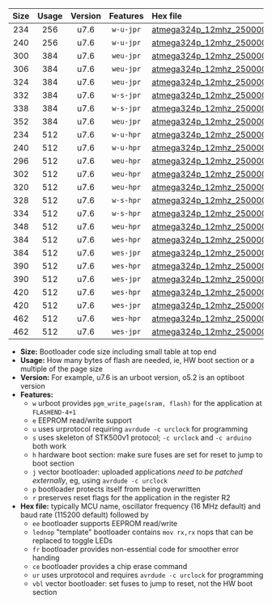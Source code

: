 |Size|Usage|Version|Features|Hex file|
|:-:|:-:|:-:|:-:|:--|
|234|256|u7.6|`w-u-jpr`|[atmega324p_12mhz_250000bps_ur_vbl.hex](https://raw.githubusercontent.com/stefanrueger/urboot/main/bootloaders/atmega324p/fcpu_12mhz/250000_bps/atmega324p_12mhz_250000bps_ur_vbl.hex)|
|240|256|u7.6|`w-u-jpr`|[atmega324p_12mhz_250000bps_lednop_ur_vbl.hex](https://raw.githubusercontent.com/stefanrueger/urboot/main/bootloaders/atmega324p/fcpu_12mhz/250000_bps/atmega324p_12mhz_250000bps_lednop_ur_vbl.hex)|
|300|384|u7.6|`weu-jpr`|[atmega324p_12mhz_250000bps_ee_ur_vbl.hex](https://raw.githubusercontent.com/stefanrueger/urboot/main/bootloaders/atmega324p/fcpu_12mhz/250000_bps/atmega324p_12mhz_250000bps_ee_ur_vbl.hex)|
|306|384|u7.6|`weu-jpr`|[atmega324p_12mhz_250000bps_ee_lednop_ur_vbl.hex](https://raw.githubusercontent.com/stefanrueger/urboot/main/bootloaders/atmega324p/fcpu_12mhz/250000_bps/atmega324p_12mhz_250000bps_ee_lednop_ur_vbl.hex)|
|324|384|u7.6|`weu-jpr`|[atmega324p_12mhz_250000bps_ee_lednop_fr_ur_vbl.hex](https://raw.githubusercontent.com/stefanrueger/urboot/main/bootloaders/atmega324p/fcpu_12mhz/250000_bps/atmega324p_12mhz_250000bps_ee_lednop_fr_ur_vbl.hex)|
|332|384|u7.6|`w-s-jpr`|[atmega324p_12mhz_250000bps_vbl.hex](https://raw.githubusercontent.com/stefanrueger/urboot/main/bootloaders/atmega324p/fcpu_12mhz/250000_bps/atmega324p_12mhz_250000bps_vbl.hex)|
|338|384|u7.6|`w-s-jpr`|[atmega324p_12mhz_250000bps_lednop_vbl.hex](https://raw.githubusercontent.com/stefanrueger/urboot/main/bootloaders/atmega324p/fcpu_12mhz/250000_bps/atmega324p_12mhz_250000bps_lednop_vbl.hex)|
|352|384|u7.6|`weu-jpr`|[atmega324p_12mhz_250000bps_ee_lednop_fr_ce_ur_vbl.hex](https://raw.githubusercontent.com/stefanrueger/urboot/main/bootloaders/atmega324p/fcpu_12mhz/250000_bps/atmega324p_12mhz_250000bps_ee_lednop_fr_ce_ur_vbl.hex)|
|234|512|u7.6|`w-u-hpr`|[atmega324p_12mhz_250000bps_ur.hex](https://raw.githubusercontent.com/stefanrueger/urboot/main/bootloaders/atmega324p/fcpu_12mhz/250000_bps/atmega324p_12mhz_250000bps_ur.hex)|
|240|512|u7.6|`w-u-hpr`|[atmega324p_12mhz_250000bps_lednop_ur.hex](https://raw.githubusercontent.com/stefanrueger/urboot/main/bootloaders/atmega324p/fcpu_12mhz/250000_bps/atmega324p_12mhz_250000bps_lednop_ur.hex)|
|296|512|u7.6|`weu-hpr`|[atmega324p_12mhz_250000bps_ee_ur.hex](https://raw.githubusercontent.com/stefanrueger/urboot/main/bootloaders/atmega324p/fcpu_12mhz/250000_bps/atmega324p_12mhz_250000bps_ee_ur.hex)|
|302|512|u7.6|`weu-hpr`|[atmega324p_12mhz_250000bps_ee_lednop_ur.hex](https://raw.githubusercontent.com/stefanrueger/urboot/main/bootloaders/atmega324p/fcpu_12mhz/250000_bps/atmega324p_12mhz_250000bps_ee_lednop_ur.hex)|
|320|512|u7.6|`weu-hpr`|[atmega324p_12mhz_250000bps_ee_lednop_fr_ur.hex](https://raw.githubusercontent.com/stefanrueger/urboot/main/bootloaders/atmega324p/fcpu_12mhz/250000_bps/atmega324p_12mhz_250000bps_ee_lednop_fr_ur.hex)|
|328|512|u7.6|`w-s-hpr`|[atmega324p_12mhz_250000bps.hex](https://raw.githubusercontent.com/stefanrueger/urboot/main/bootloaders/atmega324p/fcpu_12mhz/250000_bps/atmega324p_12mhz_250000bps.hex)|
|334|512|u7.6|`w-s-hpr`|[atmega324p_12mhz_250000bps_lednop.hex](https://raw.githubusercontent.com/stefanrueger/urboot/main/bootloaders/atmega324p/fcpu_12mhz/250000_bps/atmega324p_12mhz_250000bps_lednop.hex)|
|348|512|u7.6|`weu-hpr`|[atmega324p_12mhz_250000bps_ee_lednop_fr_ce_ur.hex](https://raw.githubusercontent.com/stefanrueger/urboot/main/bootloaders/atmega324p/fcpu_12mhz/250000_bps/atmega324p_12mhz_250000bps_ee_lednop_fr_ce_ur.hex)|
|384|512|u7.6|`wes-hpr`|[atmega324p_12mhz_250000bps_ee.hex](https://raw.githubusercontent.com/stefanrueger/urboot/main/bootloaders/atmega324p/fcpu_12mhz/250000_bps/atmega324p_12mhz_250000bps_ee.hex)|
|384|512|u7.6|`wes-jpr`|[atmega324p_12mhz_250000bps_ee_vbl.hex](https://raw.githubusercontent.com/stefanrueger/urboot/main/bootloaders/atmega324p/fcpu_12mhz/250000_bps/atmega324p_12mhz_250000bps_ee_vbl.hex)|
|390|512|u7.6|`wes-hpr`|[atmega324p_12mhz_250000bps_ee_lednop.hex](https://raw.githubusercontent.com/stefanrueger/urboot/main/bootloaders/atmega324p/fcpu_12mhz/250000_bps/atmega324p_12mhz_250000bps_ee_lednop.hex)|
|390|512|u7.6|`wes-jpr`|[atmega324p_12mhz_250000bps_ee_lednop_vbl.hex](https://raw.githubusercontent.com/stefanrueger/urboot/main/bootloaders/atmega324p/fcpu_12mhz/250000_bps/atmega324p_12mhz_250000bps_ee_lednop_vbl.hex)|
|420|512|u7.6|`wes-hpr`|[atmega324p_12mhz_250000bps_ee_lednop_fr.hex](https://raw.githubusercontent.com/stefanrueger/urboot/main/bootloaders/atmega324p/fcpu_12mhz/250000_bps/atmega324p_12mhz_250000bps_ee_lednop_fr.hex)|
|420|512|u7.6|`wes-jpr`|[atmega324p_12mhz_250000bps_ee_lednop_fr_vbl.hex](https://raw.githubusercontent.com/stefanrueger/urboot/main/bootloaders/atmega324p/fcpu_12mhz/250000_bps/atmega324p_12mhz_250000bps_ee_lednop_fr_vbl.hex)|
|462|512|u7.6|`wes-hpr`|[atmega324p_12mhz_250000bps_ee_lednop_fr_ce.hex](https://raw.githubusercontent.com/stefanrueger/urboot/main/bootloaders/atmega324p/fcpu_12mhz/250000_bps/atmega324p_12mhz_250000bps_ee_lednop_fr_ce.hex)|
|462|512|u7.6|`wes-jpr`|[atmega324p_12mhz_250000bps_ee_lednop_fr_ce_vbl.hex](https://raw.githubusercontent.com/stefanrueger/urboot/main/bootloaders/atmega324p/fcpu_12mhz/250000_bps/atmega324p_12mhz_250000bps_ee_lednop_fr_ce_vbl.hex)|

- **Size:** Bootloader code size including small table at top end
- **Usage:** How many bytes of flash are needed, ie, HW boot section or a multiple of the page size
- **Version:** For example, u7.6 is an urboot version, o5.2 is an optiboot version
- **Features:**
  + `w` urboot provides `pgm_write_page(sram, flash)` for the application at `FLASHEND-4+1`
  + `e` EEPROM read/write support
  + `u` uses urprotocol requiring `avrdude -c urclock` for programming
  + `s` uses skeleton of STK500v1 protocol; `-c urclock` and `-c arduino` both work
  + `h` hardware boot section: make sure fuses are set for reset to jump to boot section
  + `j` vector bootloader: uploaded applications *need to be patched externally*, eg, using `avrdude -c urclock`
  + `p` bootloader protects itself from being overwritten
  + `r` preserves reset flags for the application in the register R2
- **Hex file:** typically MCU name, oscillator frequency (16 MHz default) and baud rate (115200 default) followed by
  + `ee` bootloader supports EEPROM read/write
  + `lednop` "template" bootloader contains `mov rx,rx` nops that can be replaced to toggle LEDs
  + `fr` bootloader provides non-essential code for smoother error handing
  + `ce` bootloader provides a chip erase command
  + `ur` uses urprotocol and requires `avrdude -c urclock` for programming
  + `vbl` vector bootloader: set fuses to jump to reset, not the HW boot section
